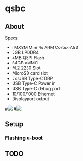 # qsbc

## About

Specs:

- i.MX8M Mini 4x ARM Cortex-A53
- 2GB LPDDR4
- 4MB QSPI Flash
- 64GB eMMC
- M.2 2230 Slot
- MicroSD card slot
- 2x USB Type-C DRP
- USB Type-C Power in
- USB Type-C debug port
- 10/100/1000 Ethernet
- Displayport output

#![](img/qsbc_top.png)
#![](img/qsbc_bottom.png)

## Setup

### Flashing u-boot

## TODO

